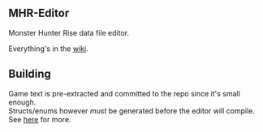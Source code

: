 MHR-Editor
---

Monster Hunter Rise data file editor.

Everything's in the [wiki](https://github.com/Synthlight/MHR-Editor/wiki).


Building
---

Game text is pre-extracted and committed to the repo since it's small enough.<br>
Structs/enums however *must* be generated before the editor will compile. See [here](Generator/README.md) for more.